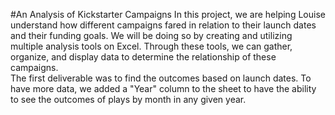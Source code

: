 #An Analysis of Kickstarter Campaigns
In this project, we are helping Louise understand how different campaigns fared in relation to their launch dates and their funding goals. We will be doing so by creating and utilizing multiple analysis tools on Excel. Through these tools, we can gather, organize, and display data to determine the relationship of these campaigns.  
The first deliverable was to find the outcomes based on launch dates. To have more data, we added a "Year" column to the sheet to have the ability to see the outcomes of plays by month in any given year. 

